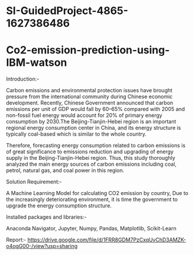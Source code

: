 # SI-GuidedProject-4865-1627386486

# Co2-emission-prediction-using-IBM-watson
Introduction:-

Carbon emissions and environmental protection issues have brought pressure from the international community during Chinese economic development. Recently, Chinese Government announced that carbon emissions per unit of GDP would fall by 60–65% compared with 2005 and non-fossil fuel energy would account for 20% of primary energy consumption by 2030.The Beijing-Tianjin-Hebei region is an important regional energy consumption center in China, and its energy structure is typically coal-based which is similar to the whole country.

Therefore, forecasting energy consumption related to carbon emissions is of great significance to emissions reduction and upgrading of energy supply in the Beijing-Tianjin-Hebei region. Thus, this study thoroughly analyzed the main energy sources of carbon emissions including coal, petrol, natural gas, and coal power in this region.

Solution Requirement:-

A Machine Learning Model for calculating CO2 emission by country, Due to the increasingly deteriorating environment, it is time the government to upgrade the energy consumption structure.

Installed packages and libraries:- 

Anaconda Navigator, Jupyter, Numpy, Pandas, Matplotlib, Scikit-Learn

Report:- https://drive.google.com/file/d/1FRR8GDM7PzCxqUvChD3AMZK-o4ogG00-/view?usp=sharing
